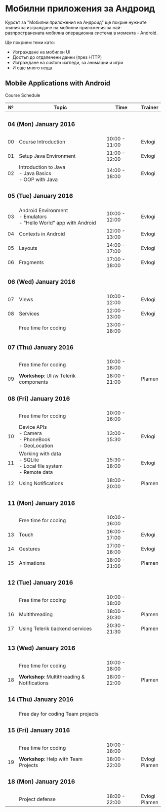 # Мобилни приложения за Андроид

Курсът за "Мобилни приложения на Андроид" ще покрие нужните знания за изграждане на мобилни приложения за най-разпространената мобилна операционна система в момента - Android.

Ще покрием теми като:

- Изграждане на мобилен UI
- Достъп до отдалечени данни (през HTTP)
- Изграждане на custom изгледи, за анимации и игри
- И още много неща


## Mobile Applications with Android
 Course Schedule

<table>
    <thead>
        <tr><th>№</th><th>Topic</th><th>Time</th><th>Trainer</th></tr>
    </thead>
    <tbody>
        <tr><td colspan="4"><h3><a id="user-content-05-tue-january-2016" class="anchor" href="#04-mon-january-2016" aria-hidden="true"><span class="octicon octicon-link"></span></a>04 (Mon) January 2016</h3></td></tr>
        <tr><td>00</td><td>Course Introduction</td><td>10:00 - 11:00</td><td>Evlogi</td></tr>
        <tr><td>01</td><td>Setup Java Environment</td><td>11:00 - 12:00</td><td>Evlogi</td></tr>
        <tr><td>02</td><td>Introduction to Java<br>- Java Basics<br>- OOP with Java</td><td>14:00 - 18:00</td><td>Evlogi</td></tr>
        <tr><td colspan="4"><h3><a id="user-content-05-tue-january-2016" class="anchor" href="#05-tue-january-2016" aria-hidden="true"><span class="octicon octicon-link"></span></a>05 (Tue) January 2016</h3></td></tr>
        <tr><td>03</td><td>Android Environment<br>- Emulators<br>- "Hello World" app with Android</td><td>10:00 - 12:00</td><td>Evlogi</td></tr>
        <tr><td>04</td><td>Contexts in Android</td><td>12:00 - 13:00</td><td>Evlogi</td></tr>
        <tr><td>05</td><td>Layouts</td><td>14:00 - 17:00</td><td>Evlogi</td></tr>
        <tr><td>06</td><td>Fragments</td><td>17:00 - 18:00</td><td>Evlogi</td></tr>
        <tr><td colspan="4"><h3><a id="user-content-06-wed-january-2016" class="anchor" href="#06-wed-january-2016" aria-hidden="true"><span class="octicon octicon-link"></span></a>06 (Wed) January 2016</h3></td></tr>
        <tr><td>07</td><td>Views</td><td>10:00 - 12:00</td><td>Evlogi</td></tr>
        <tr><td>08</td><td>Services</td><td>12:00 - 13:00</td><td>Evlogi</td></tr>
        <tr><td></td><td>Free time for coding</td><td>13:00 - 18:00</td><td></td></tr>
        <tr><td colspan="4"><h3><a id="user-content-07-thu-january-2016" class="anchor" href="#07-thu-january-2016" aria-hidden="true"><span class="octicon octicon-link"></span></a>07 (Thu) January 2016</h3></td></tr>
        <tr><td></td><td>Free time for coding</td><td>10:00 - 18:00</td><td></td></tr>
        <tr><td>09</td><td><strong>Workshop</strong>: UI /w Telerik components</td><td>18:00 - 21:00</td><td>Plamen</td></tr>
        <tr><td colspan="4"><h3><a id="user-content-08-fri-january-2016" class="anchor" href="#08-fri-january-2016" aria-hidden="true"><span class="octicon octicon-link"></span></a>08 (Fri) January 2016</h3></td></tr>
        <tr><td></td><td>Free time for coding</td><td>10:00 - 16:00</td><td></td></tr>
        <tr><td>10</td><td>Device APIs<br/>- Camera<br/>- PhoneBook<br/>- GeoLocation</td><td>13:00 - 15:30</td><td>Evlogi</td></tr>
        <tr><td>11</td><td>Working with data<br/>- SQLite<br/>- Local file system<br/>- Remote data</td><td>15:30 - 18:00</td><td>Evlogi</td></tr>
        <tr><td>12</td><td>Using Notifications</td><td>18:00 - 20:00</td><td>Plamen</td></tr>
        <tr><td colspan="4"><h3><a id="user-content-11-mon-january-2016" class="anchor" href="#11-mon-january-2016" aria-hidden="true"><span class="octicon octicon-link"></span></a>11 (Mon) January 2016</h3></td></tr>
        <tr><td></td><td>Free time for coding</td><td>10:00 - 16:00</td><td></td></tr>
        <tr><td>13</td><td>Touch</td><td>16:00 - 17:00</td><td>Evlogi</td></tr>
        <tr><td>14</td><td>Gestures</td><td>17:00 - 18:00</td><td>Evlogi</td></tr>
        <tr><td>15</td><td>Animations</td><td>18:00 - 21:00</td><td>Plamen</td></tr>
        <tr><td colspan="4"><h3><a id="user-content-12-tue-january-2016" class="anchor" href="#12-tue-january-2016" aria-hidden="true"><span class="octicon octicon-link"></span></a>12 (Tue) January 2016</h3></td></tr>
        <tr><td></td><td>Free time for coding</td><td>10:00 - 18:00</td><td></td></tr>
        <tr><td>16</td><td>Multithreading</td><td>18:00 - 20:30</td><td>Plamen</td></tr>
        <tr><td>17</td><td>Using Telerik backend services</td><td>20:30 - 21:30</td><td>Plamen</td></tr>
        <tr><td colspan="4"><h3><a id="user-content-13-wed-january-2016" class="anchor" href="#13-wed-january-2016" aria-hidden="true"><span class="octicon octicon-link"></span></a>13 (Wed) January 2016</h3></td></tr>
        <tr><td></td><td>Free time for coding</td><td>10:00 - 18:00</td><td></td></tr>
        <tr><td>18</td><td><strong>Workshop</strong>: Multithreading &amp; Notifications</td><td>18:00 - 22:00</td><td>Plamen</td></tr>
        <tr><td colspan="4"><h3><a id="user-content-14-thu-january-2016" class="anchor" href="#14-thu-january-2016" aria-hidden="true"><span class="octicon octicon-link"></span></a>14 (Thu) January 2016</h3></td></tr>
        <tr><td></td><td>Free day for coding Team projects</td><td></td><td></td></tr>
        <tr><td colspan="4"><h3><a id="user-content-15-fri-january-2016" class="anchor" href="#15-fri-january-2016" aria-hidden="true"><span class="octicon octicon-link"></span></a>15 (Fri) January 2016</h3></td></tr>
        <tr><td></td><td>Free time for coding</td><td>10:00 - 18:00</td><td></td></tr>
        <tr><td>19</td><td><strong>Workshop</strong>: Help with Team Projects</td><td>18:00 - 22:00</td><td>Evlogi<br>Plamen</td></tr>
        <tr><td colspan="4"><h3><a id="user-content-18-mon-january-2016" class="anchor" href="#18-mon-january-2016" aria-hidden="true"><span class="octicon octicon-link"></span></a>18 (Mon) January 2016</h3></td></tr>
        <tr><td></td><td>Project defense</td><td>18:00 - 22:00</td><td>Evlogi<br>Plamen</td></tr>
    </tbody>
</table>




